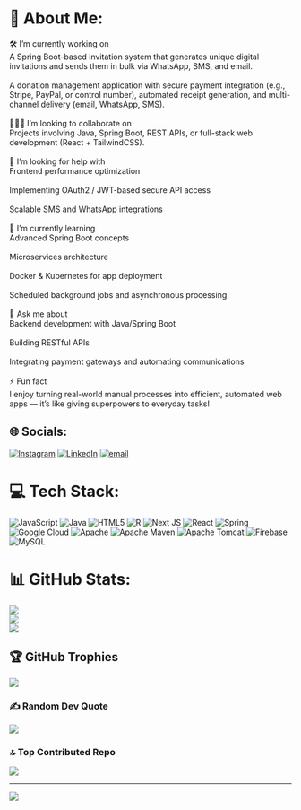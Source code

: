 # 💫 About Me:
🛠 I’m currently working on<br>A Spring Boot-based invitation system that generates unique digital invitations and sends them in bulk via WhatsApp, SMS, and email.<br><br>A donation management application with secure payment integration (e.g., Stripe, PayPal, or control number), automated receipt generation, and multi-channel delivery (email, WhatsApp, SMS).<br><br>🧑‍🤝‍🧑 I’m looking to collaborate on<br>Projects involving Java, Spring Boot, REST APIs, or full-stack web development (React + TailwindCSS).<br><br>🤝 I’m looking for help with<br>Frontend performance optimization<br><br>Implementing OAuth2 / JWT-based secure API access<br><br>Scalable SMS and WhatsApp integrations<br><br>🌱 I’m currently learning<br>Advanced Spring Boot concepts<br><br>Microservices architecture<br><br>Docker & Kubernetes for app deployment<br><br>Scheduled background jobs and asynchronous processing<br><br>💬 Ask me about<br>Backend development with Java/Spring Boot<br><br>Building RESTful APIs<br><br>Integrating payment gateways and automating communications<br><br>⚡ Fun fact<br>I enjoy turning real-world manual processes into efficient, automated web apps — it’s like giving superpowers to everyday tasks!


## 🌐 Socials:
[![Instagram](https://img.shields.io/badge/Instagram-%23E4405F.svg?logo=Instagram&logoColor=white)](https://instagram.com/_.a.m.a._.n.i) [![LinkedIn](https://img.shields.io/badge/LinkedIn-%230077B5.svg?logo=linkedin&logoColor=white)](https://linkedin.com/in/Amanijr) [![email](https://img.shields.io/badge/Email-D14836?logo=gmail&logoColor=white)](mailto:amanijuniourmikindo@gmail.com) 

# 💻 Tech Stack:
![JavaScript](https://img.shields.io/badge/javascript-%23323330.svg?style=for-the-badge&logo=javascript&logoColor=%23F7DF1E) ![Java](https://img.shields.io/badge/java-%23ED8B00.svg?style=for-the-badge&logo=openjdk&logoColor=white) ![HTML5](https://img.shields.io/badge/html5-%23E34F26.svg?style=for-the-badge&logo=html5&logoColor=white) ![R](https://img.shields.io/badge/r-%23276DC3.svg?style=for-the-badge&logo=r&logoColor=white) ![Next JS](https://img.shields.io/badge/Next-black?style=for-the-badge&logo=next.js&logoColor=white) ![React](https://img.shields.io/badge/react-%2320232a.svg?style=for-the-badge&logo=react&logoColor=%2361DAFB) ![Spring](https://img.shields.io/badge/spring-%236DB33F.svg?style=for-the-badge&logo=spring&logoColor=white) ![Google Cloud](https://img.shields.io/badge/GoogleCloud-%234285F4.svg?style=for-the-badge&logo=google-cloud&logoColor=white) ![Apache](https://img.shields.io/badge/apache-%23D42029.svg?style=for-the-badge&logo=apache&logoColor=white) ![Apache Maven](https://img.shields.io/badge/Apache%20Maven-C71A36?style=for-the-badge&logo=Apache%20Maven&logoColor=white) ![Apache Tomcat](https://img.shields.io/badge/apache%20tomcat-%23F8DC75.svg?style=for-the-badge&logo=apache-tomcat&logoColor=black) ![Firebase](https://img.shields.io/badge/firebase-a08021?style=for-the-badge&logo=firebase&logoColor=ffcd34) ![MySQL](https://img.shields.io/badge/mysql-4479A1.svg?style=for-the-badge&logo=mysql&logoColor=white)
# 📊 GitHub Stats:
![](https://github-readme-stats.vercel.app/api?username=Amanijr&theme=dark&hide_border=false&include_all_commits=true&count_private=true)<br/>
![](https://nirzak-streak-stats.vercel.app/?user=Amanijr&theme=dark&hide_border=false)<br/>
![](https://github-readme-stats.vercel.app/api/top-langs/?username=Amanijr&theme=dark&hide_border=false&include_all_commits=true&count_private=true&layout=compact)

## 🏆 GitHub Trophies
![](https://github-profile-trophy.vercel.app/?username=Amanijr&theme=radical&no-frame=false&no-bg=true&margin-w=4)

### ✍️ Random Dev Quote
![](https://quotes-github-readme.vercel.app/api?type=horizontal&theme=radical)

### 🔝 Top Contributed Repo
![](https://github-contributor-stats.vercel.app/api?username=Amanijr&limit=5&theme=dark&combine_all_yearly_contributions=true)

---
[![](https://visitcount.itsvg.in/api?id=Amanijr&icon=0&color=0)](https://visitcount.itsvg.in)

<!-- Proudly created with GPRM ( https://gprm.itsvg.in ) -->
